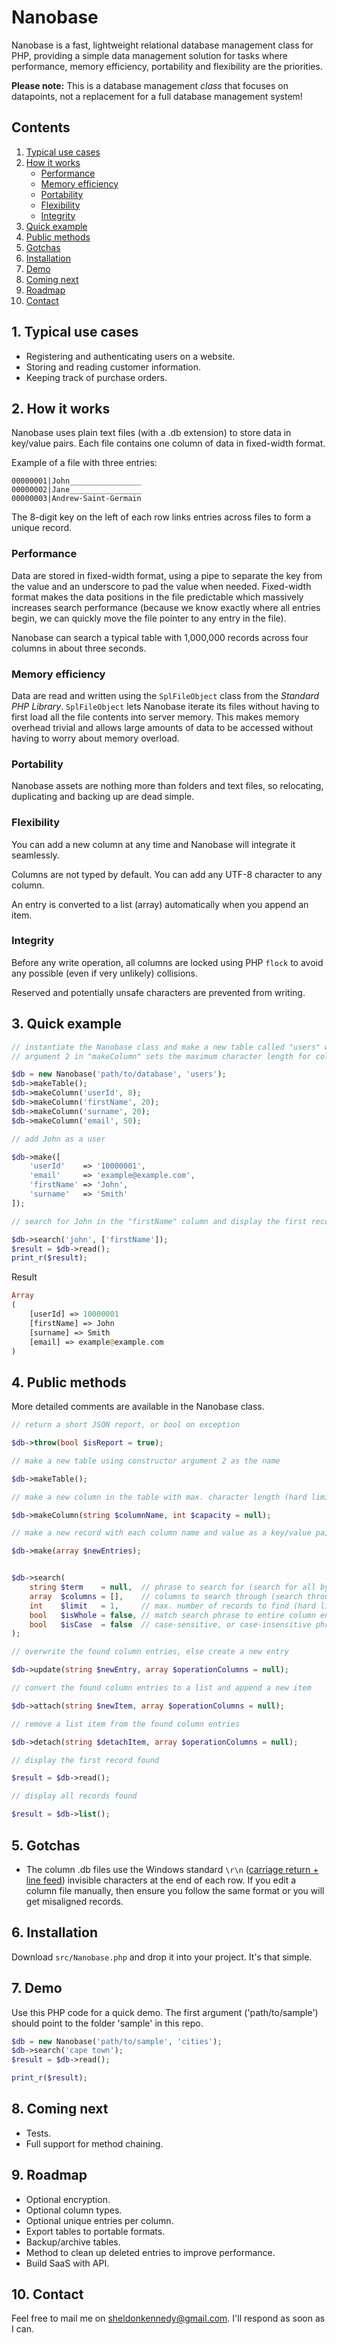 # Nanobase

Nanobase is a fast, lightweight relational database management class for PHP, providing a simple data management solution for tasks where performance, memory efficiency, portability and flexibility are the priorities.

**Please note:** This is a database management *class* that focuses on datapoints, not a replacement for a full database management system!


## Contents

1. [Typical use cases](#1-typical-use-cases)
2. [How it works](#2-how-it-works)
    - [Performance](#performance)
    - [Memory efficiency](#memory-efficiency)
    - [Portability](#portability)
    - [Flexibility](#flexibility)
    - [Integrity](#integrity)
3. [Quick example](#3-quick-example)
4. [Public methods](#4-public-methods)
5. [Gotchas](#5-gotchas)
6. [Installation](#6-installation)
7. [Demo](#7-demo)
8. [Coming next](#8-coming-next)
9. [Roadmap](#9-roadmap)
10. [Contact](#10-contact)

## 1. Typical use cases

- Registering and authenticating users on a website.
- Storing and reading customer information.
- Keeping track of purchase orders.


## 2. How it works

Nanobase uses plain text files (with a .db extension) to store data in key/value pairs. Each file contains one column of data in fixed-width format.

Example of a file with three entries:
```
00000001|John________________
00000002|Jane________________
00000003|Andrew-Saint-Germain
```

The 8-digit key on the left of each row links entries across files to form a unique record.

### Performance

Data are stored in fixed-width format, using a pipe to separate the key from the value and an underscore to pad the value when needed. Fixed-width format makes the data positions in the file predictable which massively increases search performance (because we know exactly where all entries begin, we can quickly move the file pointer to any entry in the file).

Nanobase can search a typical table with 1,000,000 records across four columns in about three seconds.

### Memory efficiency

Data are read and written using the `SplFileObject` class from the *Standard PHP Library*. `SplFileObject` lets Nanobase iterate its files without having to first load all the file contents into server memory. This makes memory overhead trivial and allows large amounts of data to be accessed without having to worry about memory overload.

### Portability

Nanobase assets are nothing more than folders and text files, so relocating, duplicating and backing up are dead simple.

### Flexibility

You can add a new column at any time and Nanobase will integrate it seamlessly.

Columns are not typed by default. You can add any UTF-8 character to any column.

An entry is converted to a list (array) automatically when you append an item.

### Integrity

Before any write operation, all columns are locked using PHP `flock` to avoid any possible (even if very unlikely) collisions.

Reserved and potentially unsafe characters are prevented from writing.


## 3. Quick example

```php
// instantiate the Nanobase class and make a new table called "users" with four columns
// argument 2 in "makeColumn" sets the maximum character length for column entries

$db = new Nanobase('path/to/database', 'users');
$db->makeTable();
$db->makeColumn('userId', 8);
$db->makeColumn('firstName', 20);
$db->makeColumn('surname', 20);
$db->makeColumn('email', 50);
```

```php
// add John as a user

$db->make([
    'userId'    => '10000001',
    'email'     => 'example@example.com',
    'firstName' => 'John',
    'surname'   => 'Smith'
]);
```

```php
// search for John in the "firstName" column and display the first record found

$db->search('john', ['firstName']);
$result = $db->read();
print_r($result);
```

Result

```php
Array
(
    [userId] => 10000001
    [firstName] => John
    [surname] => Smith
    [email] => example@example.com
)
```


## 4. Public methods

More detailed comments are available in the Nanobase class.

```php
// return a short JSON report, or bool on exception

$db->throw(bool $isReport = true);

```

```php
// make a new table using constructor argument 2 as the name

$db->makeTable();
```

```php
// make a new column in the table with max. character length (hard limit is 100)

$db->makeColumn(string $columnName, int $capacity = null);
```

```php
// make a new record with each column name and value as a key/value pair

$db->make(array $newEntries);
```

```php

$db->search(
    string $term    = null,  // phrase to search for (search for all by default)
    array  $columns = [],    // columns to search through (search through all by default)
    int    $limit   = 1,     // max. number of records to find (hard limit is 100)
    bool   $isWhole = false, // match search phrase to entire column entry, or partial match
    bool   $isCase  = false  // case-sensitive, or case-insensitive phrase match
);
```

```php
// overwrite the found column entries, else create a new entry

$db->update(string $newEntry, array $operationColumns = null);
```

```php
// convert the found column entries to a list and append a new item

$db->attach(string $newItem, array $operationColumns = null);
```

```php
// remove a list item from the found column entries

$db->detach(string $detachItem, array $operationColumns = null);
```

```php
// display the first record found

$result = $db->read();
```

```php
// display all records found

$result = $db->list();
```

## 5. Gotchas

- The column .db files use the Windows standard `\r\n` ([carriage return + line feed](https://stackoverflow.com/questions/15433188/what-is-the-difference-between-r-n-r-and-n)) invisible characters at the end of each row. If you edit a column file manually, then ensure you follow the same format or you will get misaligned records.


## 6. Installation

Download `src/Nanobase.php` and drop it into your project. It's that simple.


## 7. Demo

Use this PHP code for a quick demo. The first argument ('path/to/sample') should point to the folder 'sample' in this repo.

```php
$db = new Nanobase('path/to/sample', 'cities');
$db->search('cape town');
$result = $db->read();

print_r($result);
```


## 8. Coming next

- Tests.
- Full support for method chaining.


## 9. Roadmap

- Optional encryption.
- Optional column types.
- Optional unique entries per column.
- Export tables to portable formats.
- Backup/archive tables.
- Method to clean up deleted entries to improve performance.
- Build SaaS with API.


## 10. Contact

Feel free to mail me on sheldonkennedy@gmail.com. I'll respond as soon as I can.
